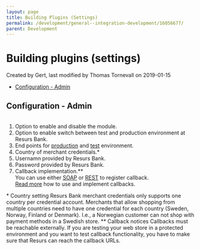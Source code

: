 ```yaml
---
layout: page
title: Building Plugins (Settings)
permalink: /development/general--integration-development/16056677/
parent: Development
---
```



# Building plugins (settings) 
Created by Gert, last modified by Thomas Tornevall on 2019-01-15
- [Configuration -
  Admin](#Buildingplugins(settings)-Configuration-Admin)
## Configuration - Admin
  
|     |
|-----|
  
  
  
  
  
  
  
  
1.  Option to enable and disable the module.
2.  Option to enable switch between test and production environment at
    Resurs Bank.
3.  End points for [production](3440987.html) and
    [test](Test-URLs_2097164.html) environment.
4.  Country of merchant credentials.\*
5.  Usernamn provided by Resurs Bank.
6.  Password provided by Resurs Bank.
7.  Callback implementation.\*\*  
    You can use either [SOAP](Register-Event-Callback_1475892.html) or
    [REST](Resurs-Checkout-Web_5014022.html) to register callback.  
    [Read more](Callbacks_327724.html) how to use and implement
    callbacks.
  
\* Country setting
Resurs Bank merchant credentials only supports one country per
credential account. Merchants that allow shopping from multiple
countries need to have one credential for each country (Sweden, Norway,
Finland or Denmark). I.e., a Norwegian customer can not shop with
payment methods in a Swedish store.
\*\* Callback notices
Callbacks must be reachable externally. If you are testing your web
store in a protected environment and you want to test callback
functionality, you have to make sure that Resurs can reach the callback
URLs.
